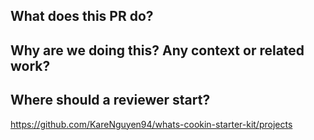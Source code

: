 ## What does this PR do?


## Why are we doing this? Any context or related work?


## Where should a reviewer start?





https://github.com/KareNguyen94/whats-cookin-starter-kit/projects
